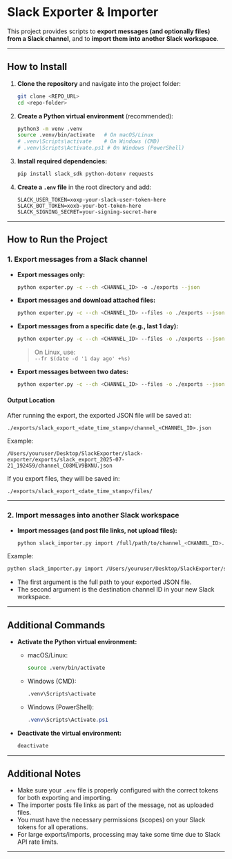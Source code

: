 # Slack Exporter & Importer

This project provides scripts to **export messages (and optionally files) from a Slack channel**, and to **import them into another Slack workspace**.

---

## How to Install

1. **Clone the repository** and navigate into the project folder:

   ```bash
   git clone <REPO_URL>
   cd <repo-folder>
   ```

2. **Create a Python virtual environment** (recommended):

   ```bash
   python3 -m venv .venv
   source .venv/bin/activate   # On macOS/Linux
   # .venv\Scripts\activate    # On Windows (CMD)
   # .venv\Scripts\Activate.ps1 # On Windows (PowerShell)
   ```

3. **Install required dependencies:**

   ```bash
   pip install slack_sdk python-dotenv requests
   ```

4. **Create a `.env` file** in the root directory and add:
   ```
   SLACK_USER_TOKEN=xoxp-your-slack-user-token-here
   SLACK_BOT_TOKEN=xoxb-your-bot-token-here
   SLACK_SIGNING_SECRET=your-signing-secret-here
   ```

---

## How to Run the Project

### 1. Export messages from a Slack channel

- **Export messages only:**

  ```bash
  python exporter.py -c --ch <CHANNEL_ID> -o ./exports --json
  ```

- **Export messages and download attached files:**

  ```bash
  python exporter.py -c --ch <CHANNEL_ID> --files -o ./exports --json
  ```

- **Export messages from a specific date (e.g., last 1 day):**

  ```bash
  python exporter.py -c --ch <CHANNEL_ID> --files -o ./exports --json --fr $(date -v-1d +%s)
  ```

  > On Linux, use:  
  > `--fr $(date -d '1 day ago' +%s)`

- **Export messages between two dates:**
  ```bash
  python exporter.py -c --ch <CHANNEL_ID> --files -o ./exports --json --fr <start_timestamp> --to <end_timestamp>
  ```

#### Output Location

After running the export, the exported JSON file will be saved at:

```
./exports/slack_export_<date_time_stamp>/channel_<CHANNEL_ID>.json
```

Example:

```
/Users/youruser/Desktop/SlackExporter/slack-exporter/exports/slack_export_2025-07-21_192459/channel_C08MLV9BXNU.json
```

If you export files, they will be saved in:

```
./exports/slack_export_<date_time_stamp>/files/
```

---

### 2. Import messages into another Slack workspace

- **Import messages (and post file links, not upload files):**
  ```bash
  python slack_importer.py import /full/path/to/channel_<CHANNEL_ID>.json <DEST_CHANNEL_ID>
  ```

Example:

```bash
python slack_importer.py import /Users/youruser/Desktop/SlackExporter/slack-exporter/exports/slack_export_2025-07-21_192459/channel_C08MLV9BXNU.json C097D4GP0KA
```

- The first argument is the full path to your exported JSON file.
- The second argument is the destination channel ID in your new Slack workspace.

---

## Additional Commands

- **Activate the Python virtual environment:**

  - macOS/Linux:
    ```bash
    source .venv/bin/activate
    ```
  - Windows (CMD):
    ```cmd
    .venv\Scripts\activate
    ```
  - Windows (PowerShell):
    ```powershell
    .venv\Scripts\Activate.ps1
    ```

- **Deactivate the virtual environment:**
  ```bash
  deactivate
  ```

---

## Additional Notes

- Make sure your `.env` file is properly configured with the correct tokens for both exporting and importing.
- The importer posts file links as part of the message, not as uploaded files.
- You must have the necessary permissions (scopes) on your Slack tokens for all operations.
- For large exports/imports, processing may take some time due to Slack API rate limits.

---
